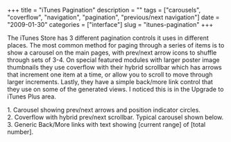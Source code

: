 +++
title = "iTunes Pagination"
description = ""
tags = ["carousels", "coverflow", "navigation", "pagination", "previous/next navigation"]
date = "2009-01-30"
categories = ["interface"]
slug = "itunes-pagination"
+++


<p>The iTunes Store has 3 different pagination controls it uses in different places. The most common method for paging through a series of items is to show a carousel on the main pages, with prev/next arrow icons to shuffle through sets of 3-4. On special featured modules with larger poster image thumbnails they use coverflow with their hybrid scrollbar which has arrows that increment one item at a time, or allow you to scroll to move through larger increments. Lastly, they have a simple back/more link control that they use on some of the generated views. I noticed this is in the Upgrade to iTunes Plus area.</p>
<div id="screens-full" class="clear"><div class="caption">1. Carousel showing prev/next arrows and position indicator circles.</div><div class="fullimg clear"><a href="//media.konigi.com/interface/itunes-pagination-1.png" class="group" rel="group" title="1. Carousel showing prev/next arrows and position indicator circles."><img src="//media.konigi.com/interface/itunes-pagination-1.png" alt="" class="img-responsive"></a></div></div><div id="screens-full" class="clear"><div class="caption">2. Coverflow with hybrid prev/next scrollbar. Typical carousel shown below.</div><div class="fullimg clear"><a href="//media.konigi.com/interface/itunes-pagination-2.png" class="group" rel="group" title="2. Coverflow with hybrid prev/next scrollbar. Typical carousel shown below."><img src="//media.konigi.com/interface/itunes-pagination-2.png" alt="" class="img-responsive"></a></div></div><div id="screens-full" class="clear"><div class="caption">3. Generic Back/More links with text showing [current range] of [total number].</div><div class="fullimg clear"><a href="//media.konigi.com/interface/itunes-pagination-3.png" class="group" rel="group" title="3. Generic Back/More links with text showing [current range] of [total number]."><img src="//media.konigi.com/interface/itunes-pagination-3.png" alt="" class="img-responsive"></a></div></div>        
<p><a href="#"></a></p>

